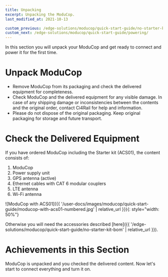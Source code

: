 ```yaml
---
title: Unpacking
excerpt: Unpacking the ModuCop.
last_modified_at: 2021-10-13

custom_previous: /edge-solutions/moducop/quick-start-guide/no-starter-kit-bom/
custom_next: /edge-solutions/moducop/quick-start-guide/powering/
---
```


In this section you will unpack your ModuCop and get ready to connect and power it for the first time.

# Unpack ModuCop
* Remove ModuCop from its packaging and check the delivered equipment for completeness.
* Check ModuCop and the delivered equipment for any visible damage. In case of any shipping damage or inconsistencies between the contents and the original order, contact Ci4Rail for help and information.
* Please do not dispose of the original packaging. Keep original packaging for storage and future transport.

# Check the Delivered Equipment
If you have ordered ModuCop including the Starter kit (ACS01), the content consists of:

1. ModuCop
2. Power supply unit
3. GPS antenna (active)
4. Ethernet cables with CAT 6 modular couplers
5. LTE antenna
6. Wi-Fi antenna

![ModuCop with ACS01]({{ '/user-docs/images/moducop/quick-start-guide/moducop-with-acs01-numbered.jpg' | relative_url }}){: style="width: 50%"}

Otherwise you will need the accessories described [here]({{ '/edge-solutions/moducop/quick-start-guide/no-starter-kit-bom' | relative_url }}).

# Achievements in this Section
ModuCop is unpacked and you checked the delivered content. Now let's start to connect everything and turn it on.
